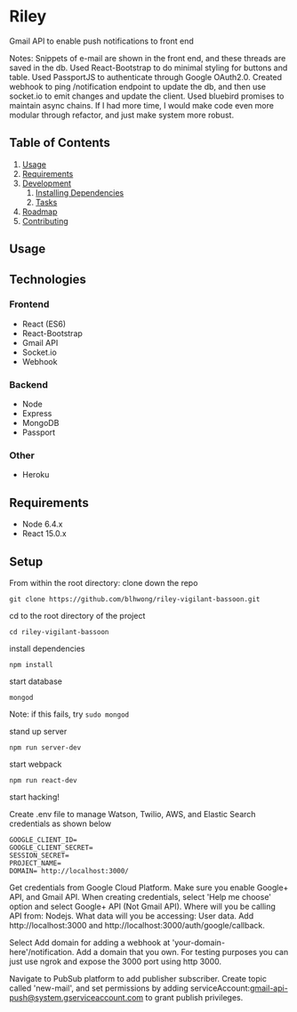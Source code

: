 # Riley
Gmail API to enable push notifications to front end

Notes:
Snippets of e-mail are shown in the front end, and these threads are saved in the db. Used React-Bootstrap to do minimal styling for buttons and table. Used PassportJS to authenticate through Google OAuth2.0. Created webhook to ping /notification endpoint to update the db, and then use socket.io to emit changes and update the client. Used bluebird promises to maintain async chains. If I had more time, I would make code even more modular through refactor, and just make system more robust.

## Table of Contents

1. [Usage](#Usage)
1. [Requirements](#requirements)
1. [Development](#development)
    1. [Installing Dependencies](#installing-dependencies)
    1. [Tasks](#tasks)
1. [Roadmap](#roadmap)
1. [Contributing](#contributing)

## Usage

## Technologies

### Frontend
- React (ES6)
- React-Bootstrap
- Gmail API
- Socket.io
- Webhook

### Backend
- Node
- Express
- MongoDB
- Passport

### Other
- Heroku


## Requirements

- Node 6.4.x
- React 15.0.x


## Setup

From within the root directory:
clone down the repo
```
git clone https://github.com/blhwong/riley-vigilant-bassoon.git
```
cd to the root directory of the project
```
cd riley-vigilant-bassoon
```
install dependencies
```
npm install
```
start database
```
mongod
```
Note: if this fails, try ``` sudo mongod ```

stand up server
```
npm run server-dev
```
start webpack
```
npm run react-dev
```
start hacking!

Create .env file to manage Watson, Twilio, AWS, and Elastic Search credentials as shown below
```
GOOGLE_CLIENT_ID=
GOOGLE_CLIENT_SECRET=
SESSION_SECRET=
PROJECT_NAME=
DOMAIN= http://localhost:3000/
```

Get credentials from Google Cloud Platform. Make sure you enable Google+ API, and Gmail API.
When creating credentials, select 'Help me choose' option and select Google+ API (Not Gmail API).
Where will you be calling API from: Nodejs.
What data will you be accessing: User data.
Add http://localhost:3000 and http://localhost:3000/auth/google/callback.

Select Add domain for adding a webhook at 'your-domain-here'/notification. Add a domain that you own. For testing purposes you can just use ngrok and expose the 3000 port using http 3000.

Navigate to PubSub platform to add publisher subscriber. Create topic called 'new-mail', and set permissions by adding serviceAccount:gmail-api-push@system.gserviceaccount.com to grant publish privileges.
